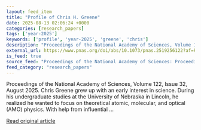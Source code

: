 ```yaml
---
layout: feed_item
title: "Profile of Chris H. Greene"
date: 2025-08-13 02:06:24 +0000
categories: [research_papers]
tags: ['year-2025']
keywords: ['profile', 'year-2025', 'greene', 'chris']
description: "Proceedings of the National Academy of Sciences, Volume 122, Issue 32, August 2025"
external_url: https://www.pnas.org/doi/abs/10.1073/pnas.2519256122?af=R
is_feed: true
source_feed: "Proceedings of the National Academy of Sciences: Proceedings of the National Academy of Sciences: Table of Contents"
feed_category: "research_papers"
---
```


Proceedings of the National Academy of Sciences, Volume 122, Issue 32, August 2025. Chris Greene grew up with an early interest in science. During his undergraduate studies at the University of Nebraska in Lincoln, he realized he wanted to focus on theoretical atomic, molecular, and optical (AMO) physics. With help from influential ...

[Read original article](https://www.pnas.org/doi/abs/10.1073/pnas.2519256122?af=R)

